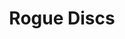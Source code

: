 ---
title: Rogue Discs
description: Rogue Discs was created for discs golf enthusiasts. Our mission was simple - to help people find the best discs for their golfing needs. We wanted to create a site that was easy to use, easy to update, and easy to maintain.
icon: roguediscs/icon.png
logo: roguediscs/logo.png
preview: roguediscs/preview.png
link: https://roguediscs.com/
tags: [php, nuxt, tailwindcss, js, new]
created_at: 2019-02-15
---